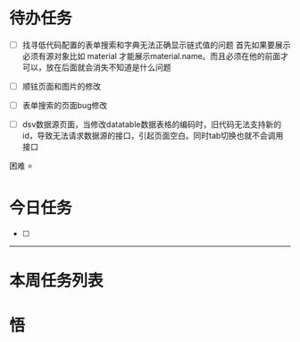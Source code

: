 # 待办任务
- [ ] 找寻低代码配置的表单搜索和字典无法正确显示链式值的问题
首先如果要展示必须有源对象比如 material  才能展示material.name。而且必须在他的前面才可以，放在后面就会消失不知道是什么问题

- [ ] 顺铉页面和图片的修改

- [ ] 表单搜索的页面bug修改
- [ ] dsv数据源页面，当修改datatable数据表格的编码时，旧代码无法支持新的id，导致无法请求数据源的接口，引起页面空白。同时tab切换也就不会调用接口

困难
⭐

# 今日任务
- [ ] 




------
# 本周任务列表



# 悟